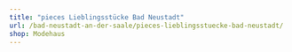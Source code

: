 ```yaml
---
title: "pieces Lieblingsstücke Bad Neustadt"
url: /bad-neustadt-an-der-saale/pieces-lieblingsstuecke-bad-neustadt/
shop: Modehaus
---
```

